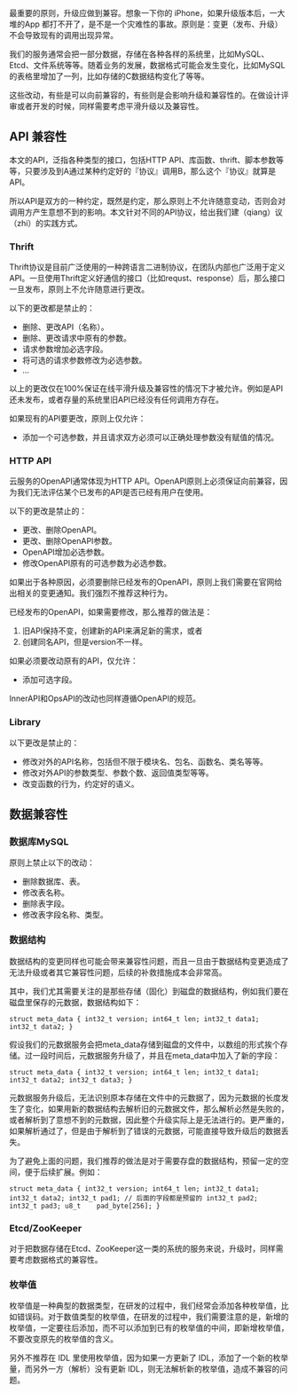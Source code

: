 最重要的原则，升级应做到兼容。想象一下你的 iPhone，如果升级版本后，一大堆的App 都打不开了，是不是一个灾难性的事故。原则是：变更（发布、升级）不会导致现有的调用出现异常。

我们的服务通常会把一部分数据，存储在各种各样的系统里，比如MySQL、Etcd、文件系统等等。随着业务的发展，数据格式可能会发生变化，比如MySQL的表格里增加了一列，比如存储的C数据结构变化了等等。

这些改动，有些是可以向前兼容的，有些则是会影响升级和兼容性的。在做设计评审或者开发的时候，同样需要考虑平滑升级以及兼容性。

## API 兼容性

本文的API，泛指各种类型的接口，包括HTTP API、库函数、thrift、脚本参数等等，只要涉及到A通过某种约定好的『协议』调用B，那么这个『协议』就算是API。

所以API是双方的一种约定，既然是约定，那么原则上不允许随意变动，否则会对调用方产生意想不到的影响。本文针对不同的API协议，给出我们建（qiang）议（zhi）的实践方式。

### Thrift

Thrift协议是目前广泛使用的一种跨语言二进制协议，在团队内部也广泛用于定义API。一旦使用Thrift定义好通信的接口（比如requst、response）后，那么接口一旦发布，原则上不允许随意进行更改。

以下的更改都是禁止的：

- 删除、更改API（名称）。
- 删除、更改请求中原有的参数。
- 请求参数增加必选字段。
- 将可选的请求参数修改为必选参数。
- ...

以上的更改仅在100%保证在线平滑升级及兼容性的情况下才被允许。例如是API还未发布，或者存量的系统里旧API已经没有任何调用方存在。

如果现有的API要更改，原则上仅允许：

- 添加一个可选参数，并且请求双方必须可以正确处理参数没有赋值的情况。

### HTTP API

云服务的OpenAPI通常体现为HTTP API。OpenAPI原则上必须保证向前兼容，因为我们无法评估某个已发布的API是否已经有用户在使用。

以下的更改是禁止的：

- 更改、删除OpenAPI。
- 更改、删除OpenAPI参数。
- OpenAPI增加必选参数。
- 修改OpenAPI原有的可选参数为必选参数。

如果出于各种原因，必须要删除已经发布的OpenAPI，原则上我们需要在官网给出相关的变更通知。我们强烈不推荐这种行为。

已经发布的OpenAPI，如果需要修改，那么推荐的做法是：

1. 旧API保持不变，创建新的API来满足新的需求，或者
2. 创建同名API，但是version不一样。

如果必须要改动原有的API，仅允许：

- 添加可选字段。

InnerAPI和OpsAPI的改动也同样遵循OpenAPI的规范。

### Library

以下更改是禁止的：

- 修改对外的API名称，包括但不限于模块名、包名、函数名、类名等等。
- 修改对外API的参数类型、参数个数、返回值类型等等。
- 改变函数的行为，约定好的语义。

## 数据兼容性

### 数据库MySQL

原则上禁止以下的改动：

- 删除数据库、表。
- 修改表名称。
- 删除表字段。
- 修改表字段名称、类型。

### 数据结构

数据结构的变更同样也可能会带来兼容性问题，而且一旦由于数据结构变更造成了无法升级或者其它兼容性问题，后续的补救措施成本会非常高。

其中，我们尤其需要关注的是那些存储（固化）到磁盘的数据结构，例如我们要在磁盘里保存的元数据，数据结构如下：

`struct meta_data {
   int32_t version;
   int64_t len;
   int32_t data1;
   int32_t data2;
}`

假设我们的元数据服务会把meta_data存储到磁盘的文件中，以数组的形式挨个存储。过一段时间后，元数据服务升级了，并且在meta_data中加入了新的字段：

`struct meta_data {
   int32_t version;
   int64_t len;
   int32_t data1;
   int32_t data2;
   int32_t data3;
}`

元数据服务升级后，无法识别原本存储在文件中的元数据了，因为元数据的长度发生了变化，如果用新的数据结构去解析旧的元数据文件，那么解析必然是失败的，或者解析到了意想不到的元数据，因此整个升级实际上是无法进行的。更严重的，如果解析通过了，但是由于解析到了错误的元数据，可能直接导致升级后的数据丢失。

为了避免上面的问题，我们推荐的做法是对于需要存盘的数据结构，预留一定的空间，便于后续扩展。例如：

`struct meta_data {
   int32_t version;
   int64_t len;
   int32_t data1;
   int32_t data2;
   int32_t pad1; // 后面的字段都是预留的
   int32_t pad2;
   int32_t pad3;
   u8_t    pad_byte[256];
}`

### Etcd/ZooKeeper

对于把数据存储在Etcd、ZooKeeper这一类的系统的服务来说，升级时，同样需要考虑数据格式的兼容性。

### 枚举值

枚举值是一种典型的数据类型，在研发的过程中，我们经常会添加各种枚举值，比如错误码。对于数值类型的枚举值，在研发的过程中，我们需要注意的是，新增的枚举值，一定要往后添加，而不可以添加到已有的枚举值的中间，即新增枚举值，不要改变原先的枚举值的含义。

另外不推荐在 IDL 里使用枚举值，因为如果一方更新了 IDL，添加了一个新的枚举量，而另外一方（解析）没有更新 IDL，则无法解析新的枚举值，造成不兼容的问题。